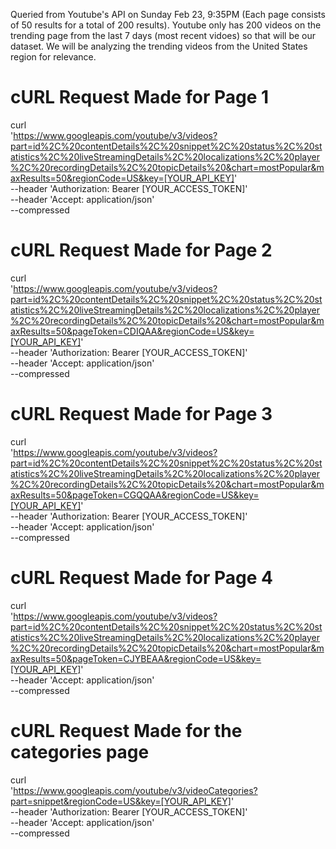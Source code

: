 Queried from Youtube's API on Sunday Feb 23, 9:35PM (Each page consists of 50 results for a total of 200 results). Youtube only has 200 videos on the trending page from the last 7 days (most recent vidoes) so that will be our dataset. We will be analyzing the trending videos from the United States region for relevance.

# cURL Request Made for Page 1
curl\
'https://www.googleapis.com/youtube/v3/videos?part=id%2C%20contentDetails%2C%20snippet%2C%20status%2C%20statistics%2C%20liveStreamingDetails%2C%20localizations%2C%20player%2C%20recordingDetails%2C%20topicDetails%20&chart=mostPopular&maxResults=50&regionCode=US&key=[YOUR_API_KEY]'
\
--header 'Authorization: Bearer [YOUR_ACCESS_TOKEN]'\
--header 'Accept: application/json'\
--compressed

# cURL Request Made for Page 2
curl \
'https://www.googleapis.com/youtube/v3/videos?part=id%2C%20contentDetails%2C%20snippet%2C%20status%2C%20statistics%2C%20liveStreamingDetails%2C%20localizations%2C%20player%2C%20recordingDetails%2C%20topicDetails%20&chart=mostPopular&maxResults=50&pageToken=CDIQAA&regionCode=US&key=[YOUR_API_KEY]'
\
--header 'Authorization: Bearer [YOUR_ACCESS_TOKEN]' \
--header 'Accept: application/json' \
--compressed

# cURL Request Made for Page 3
curl \
'https://www.googleapis.com/youtube/v3/videos?part=id%2C%20contentDetails%2C%20snippet%2C%20status%2C%20statistics%2C%20liveStreamingDetails%2C%20localizations%2C%20player%2C%20recordingDetails%2C%20topicDetails%20&chart=mostPopular&maxResults=50&pageToken=CGQQAA&regionCode=US&key=[YOUR_API_KEY]'
\
--header 'Authorization: Bearer [YOUR_ACCESS_TOKEN]' \
--header 'Accept: application/json' \
--compressed

# cURL Request Made for Page 4
curl \
'https://www.googleapis.com/youtube/v3/videos?part=id%2C%20contentDetails%2C%20snippet%2C%20status%2C%20statistics%2C%20liveStreamingDetails%2C%20localizations%2C%20player%2C%20recordingDetails%2C%20topicDetails%20&chart=mostPopular&maxResults=50&pageToken=CJYBEAA&regionCode=US&key=[YOUR_API_KEY]'
\
--header 'Accept: application/json' \
--compressed

# cURL Request Made for the categories page
curl \
  'https://www.googleapis.com/youtube/v3/videoCategories?part=snippet&regionCode=US&key=[YOUR_API_KEY]' \
  --header 'Authorization: Bearer [YOUR_ACCESS_TOKEN]' \
  --header 'Accept: application/json' \
  --compressed
